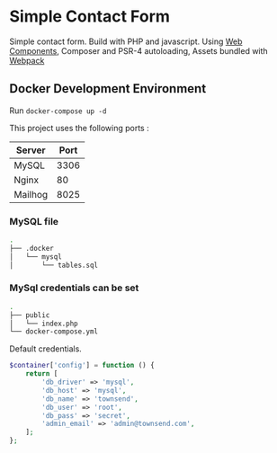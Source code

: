 # Simple Contact Form

Simple contact form. Build with PHP and javascript. Using [Web Components](https://developer.mozilla.org/en-US/docs/Web/Web_Components), Composer and PSR-4 autoloading, Assets bundled with [Webpack](https://webpack.js.org/)


## Docker Development Environment

Run `docker-compose up -d`


This project uses the following ports :

| Server     | Port |
|------------|------|
| MySQL      | 3306 |
| Nginx      | 80   |
| Mailhog    | 8025 |


### MySQL file

```sh
.
├── .docker
│   └── mysql
│       └── tables.sql
```


### MySql credentials can be set



```sh
.
├── public
│   └── index.php
└── docker-compose.yml
```

Default credentials.

```php
$container['config'] = function () {
    return [
        'db_driver' => 'mysql',
        'db_host' => 'mysql',
        'db_name' => 'townsend',
        'db_user' => 'root',
        'db_pass' => 'secret',
        'admin_email' => 'admin@townsend.com',
    ];
};
```
